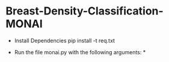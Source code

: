 # Breast-Density-Classification-MONAI

* Install Dependencies
pip install -t req.txt

* Run the file monai.py with the following arguments:
  * 
